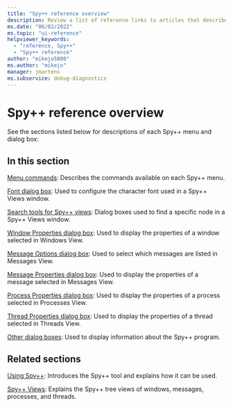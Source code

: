 ```yaml
---
title: "Spy++ reference overview"
description: Review a list of reference links to articles that describe each menu command and dialog box in the Spy++ debugging tool.
ms.date: "06/02/2022"
ms.topic: "ui-reference"
helpviewer_keywords:
  - "reference, Spy++"
  - "Spy++ reference"
author: "mikejo5000"
ms.author: "mikejo"
manager: jmartens
ms.subservice: debug-diagnostics
---
```

# Spy++ reference overview

See the sections listed below for descriptions of each Spy++ menu and dialog box:

## In this section

 [Menu commands](../debugger/menu-commands.md): Describes the commands available on each Spy++ menu.

 [Font dialog box](../debugger/font-dialog-box-microsoft-spy-increment-help.md): Used to configure the character font used in a Spy++ Views window.

 [Search tools for Spy++ views](../debugger/search-tools-for-spy-increment-views.md): Dialog boxes used to find a specific node in a Spy++ Views window.

 [Window Properties dialog box](../debugger/window-properties-dialog-box.md): Used to display the properties of a window selected in Windows View.

 [Message Options dialog box](../debugger/message-options-dialog-box.md): Used to select which messages are listed in Messages View.

 [Message Properties dialog box](../debugger/message-properties-dialog-box.md): Used to display the properties of a message selected in Messages View.

 [Process Properties dialog box](../debugger/process-properties-dialog-box.md): Used to display the properties of a process selected in Processes View.

 [Thread Properties dialog box](../debugger/thread-properties-dialog-box.md): Used to display the properties of a thread selected in Threads View.

 [Other dialog boxes](../debugger/other-dialog-boxes.md): Used to display information about the Spy++ program.

## Related sections

 [Using Spy++](../debugger/using-spy-increment.md): Introduces the Spy++ tool and explains how it can be used.

 [Spy++ Views](../debugger/spy-increment-views.md): Explains the Spy++ tree views of windows, messages, processes, and threads.